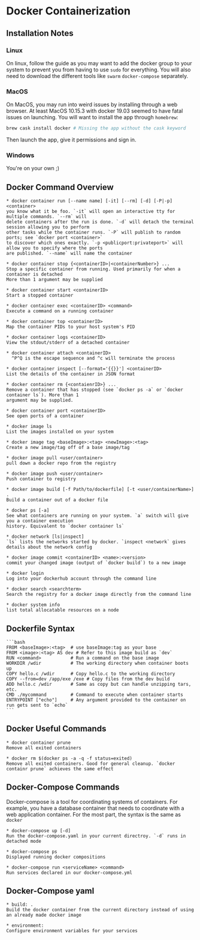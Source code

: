 # Docker Containerization

## Installation Notes

### Linux
On linux, follow the guide as you may want to add the docker group to your system to prevent
you from having to use `sudo` for everything. You will also need to download the different tools
like `swarm` `docker-compose` separately.

### MacOS
On MacOS, you may run into weird issues by installing through a web browser. At least MacOS 10.15.3
with docker 19.03 seemed to have fatal issues on launching. You will want to install the app
through `homebrew`:

```bash
brew cask install docker # Missing the app without the cask keyword
```

Then launch the app, give it permissions and sign in.

### Windows
You're on your own ;)

## Docker Command Overview

    * docker container run [--name name] [-it] [--rm] [-d] [-P|-p] <container>
    you know what it be foo. `-it` will open an interactive tty for multiple commands. `--rm` will
    delete containers after the run is done. `-d` will detach the terminal session allowing you to perform
    other tasks while the container runs. `-P` will publish to random ports; see `docker port <container>` 
    to discover which ones exactly. `-p <publicport:privateport>` will allow you to specify where the ports
    are published. `--name` will name the container

    * docker container stop {<containerID>|<containerNumber>} ...
    Stop a specific container from running. Used primarily for when a container is detached
    More than 1 argument may be supplied

    * docker container start <containerID>
    Start a stopped container

    * docker container exec <containerID> <command>
    Execute a command on a running container

    * docker container top <containerID>
    Map the container PIDs to your host system's PID

    * docker container logs <containerID>
    View the stdout/stderr of a detached container

    * docker container attach <containerID>
      ^P^Q is the escape sequence and ^c will terminate the process

    * docker container inspect [--format='{{}}'] <containerID>
    List the details of the container in JSON format

    * docker container rm {<contaienrID>} ...
    Remove a container that has stopped (see `docker ps -a` or `docker container ls`). More than 1
    argument may be supplied.

    * docker container port <containerID>
    See open ports of a container

    * docker image ls
    List the images installed on your system

    * docker image tag <baseImage>:<tag> <newImage>:<tag>
    Create a new image/tag off of a base image/tag

    * docker image pull <user/container>
    pull down a docker repo from the registry

    * docker image push <user/container>
    Push container to registry

    * docker image build [-f Path/to/dockerfile] [-t <user/containerName>] .
    Build a container out of a docker file

    * docker ps [-a]
    See what containers are running on your system. `a` switch will give you a container execution
    history. Equivalent to `docker container ls`

    * docker network [ls|inspect]
    `ls` lists the networks started by docker. `inspect <network` gives details about the network config

    * docker image commit <containerID> <name>:<version>
    commit your changed image (output of `docker build`) to a new image

    * docker login
    Log into your dockerhub account through the command line

    * docker search <searchterm>
    Search the registry for a docker image directly from the command line

    * docker system info
    list total allocatable resources on a node

## Dockerfile Syntax
    ```bash
    FROM <baseImage>:<tag>  # use baseImage:tag as your base
    FROM <image>:<tag> AS dev # Refer to this image build as `dev`
    RUN <command>           # Run a command on the base image
    WORKDIR /wdir           # The working directory when container boots up
    COPY hello.c /wdir      # Copy hello.c to the working directory
    COPY --from=dev /app/exe /exe # Copy files from the dev build
    ADD hello.c /wdir       # Same as copy but can handle unzipping tars, etc.
    CMD ./mycommand         # Command to execute when container starts
    ENTRYPOINT ["echo"]     # Any argument provided to the container on run gets sent to `echo`
    ```

## Docker Useful Commands

    * docker container prune
    Remove all exited containers

    * docker rm $(docker ps -a -q -f status=exited)
    Remove all exited containers. Good for general cleanup. `docker containr prune` achieves the same effect

## Docker-Compose Commands
Docker-compose is a tool for coordinating systems of containers. For example, you have a database container
that needs to coordinate with a web application container. For the most part, the syntax is the same 
as `docker`

    * docker-compose up [-d]
    Run the docker-compose.yaml in your current directroy. `-d` runs in detached mode

    * docker-compose ps
    Displayed running docker compositions

    * docker-compose run <serviceName> <command>
    Run services declared in our docker-compose.yml

## Docker-Compose yaml

    * build: .
    Build the docker container from the current directory instead of using an already made docker image

    * environment:
    Configure environment variables for your services


    







